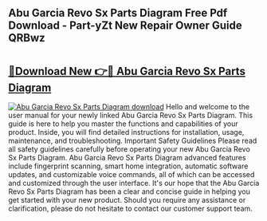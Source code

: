 ## Abu Garcia Revo Sx Parts Diagram Free Pdf Download - Part-yZt New Repair Owner Guide QRBwz

# <h2><a href="http://dfuehyr.blite.top/?on=Abu+Garcia+Revo+Sx+Parts+Diagram">🔗Download New 👉🔴 Abu Garcia Revo Sx Parts Diagram</a></h2>

[![Abu Garcia Revo Sx Parts Diagram download](https://i.imgur.com/lujVjoI.png)](http://dfuehyr.blite.top/?on=Abu+Garcia+Revo+Sx+Parts+Diagram)
Hello and welcome to the user manual for your newly linked Abu Garcia Revo Sx Parts Diagram. This guide is here to help you master the functions and capabilities of your product. Inside, you will find detailed instructions for installation, usage, maintenance, and troubleshooting. Important Safety Guidelines Please read all safety guidelines carefully before operating your new Abu Garcia Revo Sx Parts Diagram. Abu Garcia Revo Sx Parts Diagram advanced features include fingerprint scanning, smart home integration, automatic software updates, and customizable voice commands, all of which can be accessed and customized through the user interface. It's our hope that the Abu Garcia Revo Sx Parts Diagram has been a clear and concise guide in helping you get started with your new product. Should you require any assistance or clarification, please do not hesitate to contact our customer support team.
